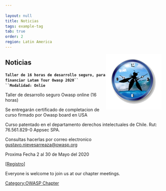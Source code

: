 ```yaml
---

layout: null
title: Noticias
tags: example-tag
tab: true
order: 2
region: Latin America
---
```



<img width="180px" align="right" style="float: right;" src="assets/images/450px-Logodef_png_(2).png">

## Noticias

**`Taller de 16 horas de desarrollo seguro, para financiar Latam Tour Owasp 2020``   ``Modalidad: Onlie`**

Taller de desarrollo seguro Owasp online (16 horas)

Se entregarán certificado de completacion de curso firmado por Owasp board en USA

Curso patentado en el departamento derechos intelectuales de Chile.
Rut: 76.561.829-0
Appsec SPA.

Consultas hacerlas por correo electronico gustavo.nievesarreaza@owasp.org

Proxima Fecha 2 al 30 de Mayo del 2020

[[Registro](https://docs.google.com/forms/u/3/d/e/1FAIpQLSdVW3UT6oPGvhanALP_LrL0jBU_VTAgeY73HBJGwn_QgJ7ZkA/viewform)]


Everyone is welcome to join us at our chapter meetings.

[Category:OWASP Chapter](Category:OWASP_Chapter "wikilink")

